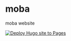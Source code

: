 # moba
moba website

[![Deploy Hugo site to Pages](https://github.com/eXpire163/moba/actions/workflows/hugo.yml/badge.svg?branch=master)](https://github.com/eXpire163/moba/actions/workflows/hugo.yml)
